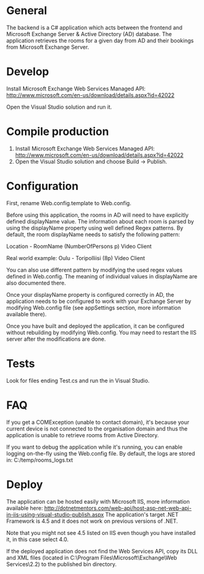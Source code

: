 # General

The backend is a C# application which acts between the frontend and Microsoft Exchange Server & Active Directory (AD) database. The application retrieves the rooms for a given day from AD and their bookings from Microsoft Exchange Server.

# Develop

Install Microsoft Exchange Web Services Managed API: http://www.microsoft.com/en-us/download/details.aspx?id=42022

Open the Visual Studio solution and run it.

# Compile production

1. Install Microsoft Exchange Web Services Managed API: http://www.microsoft.com/en-us/download/details.aspx?id=42022
2. Open the Visual Studio solution and choose Build -> Publish.

# Configuration

First, rename Web.config.template to Web.config.

Before using this application, the rooms in AD will need to have explicitly defined displayName value. The information about each room is parsed by using the displayName property using well defined Regex patterns. By default, the room displayName needs to satisfy the following pattern:

Location - RoomName (NumberOfPersons p) Video Client

Real world example: Oulu - Toripolliisi (8p) Video Client

You can also use different pattern by modifying the used regex values defined in Web.config. The meaning of individual values in displayName are also documented there.

Once your displayName property is configured correctly in AD, the application needs to be configured to work with your Exchange Server by modifying Web.config file (see appSettings section, more information available there).

Once you have built and deployed the application, it can be configured without rebuilding by modifying Web.config. You may need to restart the IIS server after the modifications are done.

# Tests

Look for files ending Test.cs and run the in Visual Studio.

# FAQ

If you get a COMException (unable to contact domain), it's because your current device is not connected to the organisation domain and thus the application is unable to retrieve rooms from Active Directory.

If you want to debug the application while it's running, you can enable logging on-the-fly using the Web.config file. By default, the logs are stored in: C:/temp/rooms_logs.txt

# Deploy

The application can be hosted easily with Microsoft IIS, more information available here:
http://dotnetmentors.com/web-api/host-asp-net-web-api-in-iis-using-visual-studio-publish.aspx
The application's target .NET Framework is 4.5 and it does not work on previous versions of .NET.

Note that you might not see 4.5 listed on IIS even though you have installed it, in this case select 4.0.

If the deployed application does not find the Web Services API, copy its DLL and XML files (located in C:\Program Files\Microsoft\Exchange\Web Services\2.2) to the published bin directory.

